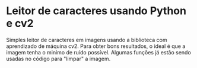 # Leitor de caracteres usando Python e cv2

Simples leitor de caracteres em imagens usando a biblioteca com aprendizado de máquina cv2. Para obter bons resultados, 
o ideal é que a imagem tenha o minimo de ruído possível. Algumas funções já estão sendo usadas no código para "limpar" a imagem.
